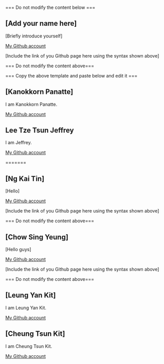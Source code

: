 === Do not modify the content below ===

## [Add your name here]
[Briefly introduce yourself]

[My Github account](http://www.github.com/put-your-github-username-here/)

[Include the link of you Github page here using the syntax shown above]

=== Do not modify the content above===

=== Copy the above template and paste below and edit it ===

## [Kanokkorn Panatte]
I am Kanokkorn Panatte. 

[My Github account](https://github.com/madisunleung/)

## Lee Tze Tsun Jeffrey
I am Jeffrey.

[My Github account](https://github.com/jeffreyleett)


=======

## [Ng Kai Tin]
[Hello]

[My Github account](http://www.github.com/put-your-github-username-here/)

[Include the link of you Github page here using the syntax shown above]

=== Do not modify the content above===

## [Chow Sing Yeung]
[Hello guys]

[My Github account](https://github.com/ChowSingYeung)

[Include the link of you Github page here using the syntax shown above]

=== Do not modify the content above===

## [Leung Yan Kit]
I am Leung Yan Kit.

[My Github account](http://www.github.com/ivanLeung-18)

## [Cheung Tsun Kit]
I am Cheung Tsun Kit. 

[My Github account](https://github.com/22029144d)


